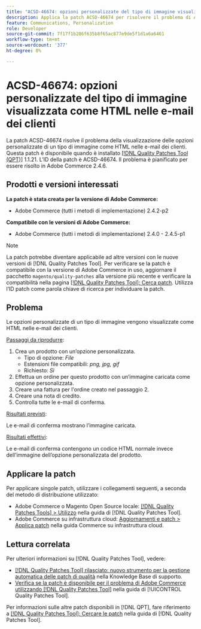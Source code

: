 ```yaml
---
title: "ACSD-46674: opzioni personalizzate del tipo di immagine visualizzata come HTML nelle e-mail dei clienti"
description: Applica la patch ACSD-46674 per risolvere il problema di Adobe Commerce, in cui le opzioni personalizzate del tipo di immagine vengono visualizzate come HTML nelle e-mail dei clienti.
feature: Communications, Personalization
role: Developer
source-git-commit: 7f17f1b286f635b8f65ac877e9de5f1d1a6a6461
workflow-type: tm+mt
source-wordcount: '377'
ht-degree: 0%

---
```


# ACSD-46674: opzioni personalizzate del tipo di immagine visualizzata come HTML nelle e-mail dei clienti

La patch ACSD-46674 risolve il problema della visualizzazione delle opzioni personalizzate di un tipo di immagine come HTML nelle e-mail dei clienti. Questa patch è disponibile quando è installato [[!DNL Quality Patches Tool (QPT)]](https://experienceleague.adobe.com/en/docs/commerce-knowledge-base/kb/announcements/commerce-announcements/magento-quality-patches-released-new-tool-to-self-serve-quality-patches) 1.1.21. L’ID della patch è ACSD-46674. Il problema è pianificato per essere risolto in Adobe Commerce 2.4.6.

## Prodotti e versioni interessati

**La patch è stata creata per la versione di Adobe Commerce:**

* Adobe Commerce (tutti i metodi di implementazione) 2.4.2-p2

**Compatibile con le versioni di Adobe Commerce:**

* Adobe Commerce (tutti i metodi di implementazione) 2.4.0 - 2.4.5-p1

>[!NOTE]
>
>La patch potrebbe diventare applicabile ad altre versioni con le nuove versioni di [!DNL Quality Patches Tool]. Per verificare se la patch è compatibile con la versione di Adobe Commerce in uso, aggiornare il pacchetto `magento/quality-patches` alla versione più recente e verificare la compatibilità nella pagina [[!DNL Quality Patches Tool]: Cerca patch](https://experienceleague.adobe.com/tools/commerce-quality-patches/index.html). Utilizza l’ID patch come parola chiave di ricerca per individuare la patch.

## Problema

Le opzioni personalizzate di un tipo di immagine vengono visualizzate come HTML nelle e-mail dei clienti.

<u>Passaggi da riprodurre</u>:

1. Crea un prodotto con un’opzione personalizzata.
   * Tipo di opzione: *File*
   * Estensioni file compatibili: *png, jpg, gif*
   * Richiesto: *Sì*
1. Effettua un ordine per questo prodotto con un’immagine caricata come opzione personalizzata.
1. Creare una fattura per l&#39;ordine creato nel passaggio 2.
1. Creare una nota di credito.
1. Controlla tutte le e-mail di conferma.

<u>Risultati previsti</u>:

Le e-mail di conferma mostrano l’immagine caricata.

<u>Risultati effettivi</u>:

Le e-mail di conferma contengono un codice HTML normale invece dell’immagine dell’opzione personalizzata del prodotto.

## Applicare la patch

Per applicare singole patch, utilizzare i collegamenti seguenti, a seconda del metodo di distribuzione utilizzato:

* Adobe Commerce o Magento Open Source locale: [[!DNL Quality Patches Tools] > Utilizzo](https://experienceleague.adobe.com/docs/commerce-operations/tools/quality-patches-tool/usage.html) nella guida di [!DNL Quality Patches Tool].
* Adobe Commerce su infrastruttura cloud: [Aggiornamenti e patch > Applica patch](https://experienceleague.adobe.com/docs/commerce-cloud-service/user-guide/develop/upgrade/apply-patches.html) nella guida Commerce su infrastruttura cloud.

## Lettura correlata

Per ulteriori informazioni su [!DNL Quality Patches Tool], vedere:

* [[!DNL Quality Patches Tool] rilasciato: nuovo strumento per la gestione automatica delle patch di qualità](https://experienceleague.adobe.com/en/docs/commerce-knowledge-base/kb/announcements/commerce-announcements/magento-quality-patches-released-new-tool-to-self-serve-quality-patches) nella Knowledge Base di supporto.
* [Verifica se la patch è disponibile per il problema di Adobe Commerce utilizzando  [!DNL Quality Patches Tool]](/help/tools/quality-patches-tool/patches-available-in-qpt/check-patch-for-magento-issue-with-magento-quality-patches.md) nella guida di [!UICONTROL Quality Patches Tool].


Per informazioni sulle altre patch disponibili in [!DNL QPT], fare riferimento a [[!DNL Quality Patches Tool]: Cercare le patch](https://experienceleague.adobe.com/tools/commerce-quality-patches/index.html) nella guida di [!DNL Quality Patches Tool].
